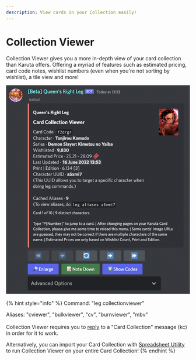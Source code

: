 ```yaml
---
description: View cards in your Collection easily!
---
```


# Collection Viewer

Collection Viewer gives you a more in-depth view of your card collection than Karuta offers. Offering a myriad of features such as estimated pricing, card code notes, wishlist numbers (even when you're not sorting by wishlist), a tile view and more!

![](<../../.gitbook/assets/image (19).png>)

{% hint style="info" %}
Command: "leg collectionviewer"

Aliases: "cviewer", "bulkviewer", "cv", "burnviewer", "mbv"\
\
Collection Viewer requires you to [reply](https://app.gitbook.com/s/0OfyDder0TDbYepM9qYh/\~/changes/fKx6pW5EYhSbbpq0LIXz/faq-frequently-asked-questions/how-do-i-use-reply-based-commands) to a "Card Collection" message (kc) in order for it to work.

Alternatively, you can import your Card Collection with [Spreadsheet Utility](spreadsheet-utility.md) to run Collection Viewer on your entire Card Collection!
{% endhint %}
